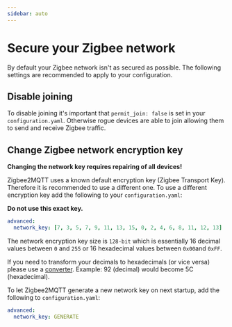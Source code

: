 ```yaml
---
sidebar: auto
---
```


# Secure your Zigbee network
By default your Zigbee network isn't as secured as possible. The following settings are recommended to apply to your configuration.

## Disable joining
To disable joining it's important that `permit_join: false` is set in your `configuration.yaml`. Otherwise rogue devices are able to join allowing them to send and receive Zigbee traffic.

## Change Zigbee network encryption key
**Changing the network key requires repairing of all devices!**

Zigbee2MQTT uses a known default encryption key (Zigbee Transport Key). Therefore it is recommended to use a different one. To use a different encryption key add the following to your `configuration.yaml`:

**Do not use this exact key.**
```yaml
advanced:
  network_key: [7, 3, 5, 7, 9, 11, 13, 15, 0, 2, 4, 6, 8, 11, 12, 13]
```

The network encryption key size is `128-bit` which is essentially 16 decimal values between `0` and `255` or 16 hexadecimal values between `0x00`and `0xFF`.

If you need to transform your decimals to hexadecimals (or vice versa) please use a [converter](https://www.binaryhexconverter.com/decimal-to-hex-converter). Example: 92 (decimal) would become 5C (hexadecimal).

To let Zigbee2MQTT generate a new network key on next startup, add the following to `configuration.yaml`:
```yaml
advanced:
  network_key: GENERATE
```
